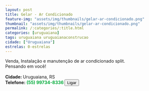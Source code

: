 ```yaml
---
layout: post
title: Gelar - Ar Condicionado
feature-img: "assets/img/thumbnails/gelar-ar-condicionado.png"
thumbnail: "assets/img/thumbnails/gelar-ar-condicionado.png"
permalink: /:categories/:title.html
categories: [uruguaiana]
tags: uruguaiana uruguaianaconstrucao
cidade: ["Uruguaiana"]
estrelas: 0-estrelas
---
```

Venda, Instalação e manutenção de ar condicionado split.<br/>
Pensando em você!<!-- more --><br/>
<br/>
<b>Cidade: </b>Uruguaiana, RS<br />
<b>Telefone: <span style="color: #00ab3a;">(55) 99734-8336</span> <a href="tel:55997348336"><button class="ligar">Ligar</button></a></b><br />
<br />

